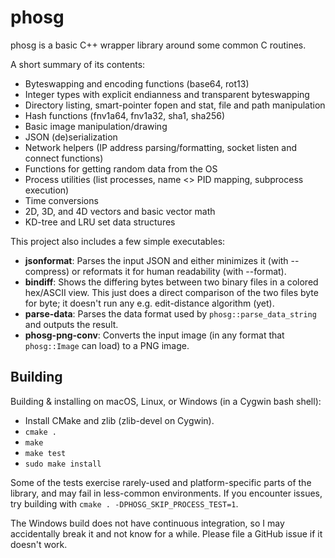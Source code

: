 # phosg

phosg is a basic C++ wrapper library around some common C routines.

A short summary of its contents:
* Byteswapping and encoding functions (base64, rot13)
* Integer types with explicit endianness and transparent byteswapping
* Directory listing, smart-pointer fopen and stat, file and path manipulation
* Hash functions (fnv1a64, fnv1a32, sha1, sha256)
* Basic image manipulation/drawing
* JSON (de)serialization
* Network helpers (IP address parsing/formatting, socket listen and connect functions)
* Functions for getting random data from the OS
* Process utilities (list processes, name <> PID mapping, subprocess execution)
* Time conversions
* 2D, 3D, and 4D vectors and basic vector math
* KD-tree and LRU set data structures

This project also includes a few simple executables:
* **jsonformat**: Parses the input JSON and either minimizes it (with --compress) or reformats it for human readability (with --format).
* **bindiff**: Shows the differing bytes between two binary files in a colored hex/ASCII view. This just does a direct comparison of the two files byte for byte; it doesn't run any e.g. edit-distance algorithm (yet).
* **parse-data**: Parses the data format used by `phosg::parse_data_string` and outputs the result.
* **phosg-png-conv**: Converts the input image (in any format that `phosg::Image` can load) to a PNG image.

## Building

Building & installing on macOS, Linux, or Windows (in a Cygwin bash shell):
* Install CMake and zlib (zlib-devel on Cygwin).
* `cmake .`
* `make`
* `make test`
* `sudo make install`

Some of the tests exercise rarely-used and platform-specific parts of the library, and may fail in less-common environments. If you encounter issues, try building with `cmake . -DPHOSG_SKIP_PROCESS_TEST=1`.

The Windows build does not have continuous integration, so I may accidentally break it and not know for a while. Please file a GitHub issue if it doesn't work.
